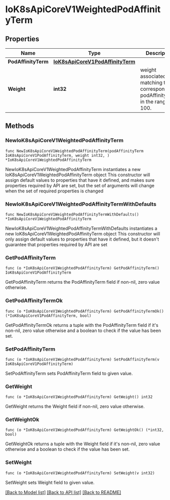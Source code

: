 # IoK8sApiCoreV1WeightedPodAffinityTerm

## Properties

Name | Type | Description | Notes
------------ | ------------- | ------------- | -------------
**PodAffinityTerm** | [**IoK8sApiCoreV1PodAffinityTerm**](IoK8sApiCoreV1PodAffinityTerm.md) |  | 
**Weight** | **int32** | weight associated with matching the corresponding podAffinityTerm, in the range 1-100. | 

## Methods

### NewIoK8sApiCoreV1WeightedPodAffinityTerm

`func NewIoK8sApiCoreV1WeightedPodAffinityTerm(podAffinityTerm IoK8sApiCoreV1PodAffinityTerm, weight int32, ) *IoK8sApiCoreV1WeightedPodAffinityTerm`

NewIoK8sApiCoreV1WeightedPodAffinityTerm instantiates a new IoK8sApiCoreV1WeightedPodAffinityTerm object
This constructor will assign default values to properties that have it defined,
and makes sure properties required by API are set, but the set of arguments
will change when the set of required properties is changed

### NewIoK8sApiCoreV1WeightedPodAffinityTermWithDefaults

`func NewIoK8sApiCoreV1WeightedPodAffinityTermWithDefaults() *IoK8sApiCoreV1WeightedPodAffinityTerm`

NewIoK8sApiCoreV1WeightedPodAffinityTermWithDefaults instantiates a new IoK8sApiCoreV1WeightedPodAffinityTerm object
This constructor will only assign default values to properties that have it defined,
but it doesn't guarantee that properties required by API are set

### GetPodAffinityTerm

`func (o *IoK8sApiCoreV1WeightedPodAffinityTerm) GetPodAffinityTerm() IoK8sApiCoreV1PodAffinityTerm`

GetPodAffinityTerm returns the PodAffinityTerm field if non-nil, zero value otherwise.

### GetPodAffinityTermOk

`func (o *IoK8sApiCoreV1WeightedPodAffinityTerm) GetPodAffinityTermOk() (*IoK8sApiCoreV1PodAffinityTerm, bool)`

GetPodAffinityTermOk returns a tuple with the PodAffinityTerm field if it's non-nil, zero value otherwise
and a boolean to check if the value has been set.

### SetPodAffinityTerm

`func (o *IoK8sApiCoreV1WeightedPodAffinityTerm) SetPodAffinityTerm(v IoK8sApiCoreV1PodAffinityTerm)`

SetPodAffinityTerm sets PodAffinityTerm field to given value.


### GetWeight

`func (o *IoK8sApiCoreV1WeightedPodAffinityTerm) GetWeight() int32`

GetWeight returns the Weight field if non-nil, zero value otherwise.

### GetWeightOk

`func (o *IoK8sApiCoreV1WeightedPodAffinityTerm) GetWeightOk() (*int32, bool)`

GetWeightOk returns a tuple with the Weight field if it's non-nil, zero value otherwise
and a boolean to check if the value has been set.

### SetWeight

`func (o *IoK8sApiCoreV1WeightedPodAffinityTerm) SetWeight(v int32)`

SetWeight sets Weight field to given value.



[[Back to Model list]](../README.md#documentation-for-models) [[Back to API list]](../README.md#documentation-for-api-endpoints) [[Back to README]](../README.md)


